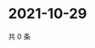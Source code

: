 # 2021-10-29

共 0 条

<!-- BEGIN WEIBO -->
<!-- 最后更新时间 Fri Oct 29 2021 23:09:23 GMT+0800 (China Standard Time) -->

<!-- END WEIBO -->
